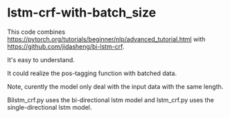 # lstm-crf-with-batch_size
 
This code combines https://pytorch.org/tutorials/beginner/nlp/advanced_tutorial.html with https://github.com/jidasheng/bi-lstm-crf. 

It's easy to understand.

It could realize the pos-tagging function with batched data.

Note, curently the model only deal with the input data  with the same length.

Bilstm_crf.py uses the bi-directional lstm model and lstm_crf.py uses the single-directional lstm model.
